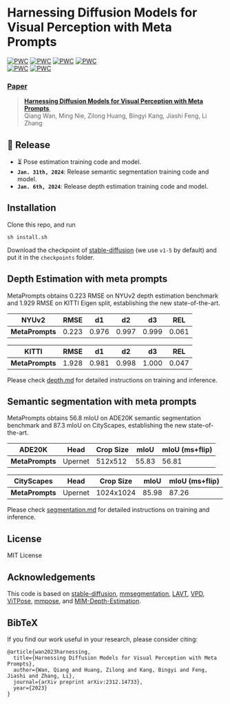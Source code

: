 # Harnessing Diffusion Models for Visual Perception with Meta Prompts

[![PWC](https://img.shields.io/endpoint.svg?url=https://paperswithcode.com/badge/harnessing-diffusion-models-for-visual/monocular-depth-estimation-on-nyu-depth-v2)](https://paperswithcode.com/sota/monocular-depth-estimation-on-nyu-depth-v2?p=harnessing-diffusion-models-for-visual)
[![PWC](https://img.shields.io/endpoint.svg?url=https://paperswithcode.com/badge/harnessing-diffusion-models-for-visual/monocular-depth-estimation-on-kitti-eigen)](https://paperswithcode.com/sota/monocular-depth-estimation-on-kitti-eigen?p=harnessing-diffusion-models-for-visual)
[![PWC](https://img.shields.io/endpoint.svg?url=https://paperswithcode.com/badge/harnessing-diffusion-models-for-visual/semantic-segmentation-on-cityscapes-val)](https://paperswithcode.com/sota/semantic-segmentation-on-cityscapes-val?p=harnessing-diffusion-models-for-visual)
[![PWC](https://img.shields.io/endpoint.svg?url=https://paperswithcode.com/badge/harnessing-diffusion-models-for-visual/semantic-segmentation-on-cityscapes)](https://paperswithcode.com/sota/semantic-segmentation-on-cityscapes?p=harnessing-diffusion-models-for-visual)                     
[![PWC](https://img.shields.io/endpoint.svg?url=https://paperswithcode.com/badge/harnessing-diffusion-models-for-visual/semantic-segmentation-on-ade20k)](https://paperswithcode.com/sota/semantic-segmentation-on-ade20k?p=harnessing-diffusion-models-for-visual)
[![PWC](https://img.shields.io/endpoint.svg?url=https://paperswithcode.com/badge/harnessing-diffusion-models-for-visual/pose-estimation-on-coco)](https://paperswithcode.com/sota/pose-estimation-on-coco?p=harnessing-diffusion-models-for-visual)

### [Paper](https://arxiv.org/abs/2312.14733)
> [**Harnessing Diffusion Models for Visual Perception with Meta Prompts**](https://arxiv.org/abs/2312.14733),            
> Qiang Wan, Ming Nie, Zilong Huang, Bingyi Kang, Jiashi Feng, Li Zhang        

## 📸 Release

* ⏳ Pose estimation training code and model.
* **`Jan. 31th, 2024`**: Release semantic segmentation training code and model.
* **`Jan. 6th, 2024`**: Release depth estimation training code and model.

## Installation
Clone this repo, and run
```
sh install.sh
```
Download the checkpoint of [stable-diffusion](https://github.com/runwayml/stable-diffusion) (we use `v1-5` by default) and put it in the `checkpoints` folder.


## Depth Estimation with meta prompts
MetaPrompts obtains 0.223 RMSE on NYUv2 depth estimation benchmark and 1.929 RMSE on KITTI Eigen split, establishing the new state-of-the-art.

| NYUv2 | RMSE | d1 | d2 | d3 | REL  |
|-------------------|-------|-------|--------|--------|--------|
| **MetaPrompts** | 0.223 | 0.976 | 0.997 | 0.999 | 0.061 |

| KITTI | RMSE | d1 | d2 | d3 | REL  |
|-------------------|-------|-------|--------|--------|--------|
| **MetaPrompts** | 1.928 | 0.981 | 0.998 | 1.000 | 0.047 | 

Please check [depth.md](./depth/README.md) for detailed instructions on training and inference.

## Semantic segmentation with meta prompts
MetaPrompts obtains 56.8 mIoU on ADE20K semantic segmentation benchmark and 87.3 mIoU on CityScapes, establishing the new state-of-the-art.

| ADE20K | Head | Crop Size | mIoU | mIoU (ms+flip) |
|-------------------|-------|-------|--------|--------|
| **MetaPrompts** | Upernet | 512x512 | 55.83 | 56.81 |

| CityScapes | Head | Crop Size | mIoU | mIoU (ms+flip) |
|-------------------|-------|-------|--------|--------|
| **MetaPrompts** | Upernet | 1024x1024 | 85.98 | 87.26 | 


Please check [segmentation.md](./segmentation/README.md) for detailed instructions on training and inference.

## License
MIT License

## Acknowledgements
This code is based on [stable-diffusion](https://github.com/CompVis/stable-diffusion), [mmsegmentation](https://github.com/open-mmlab/mmsegmentation), [LAVT](https://github.com/yz93/LAVT-RIS), [VPD](https://github.com/wl-zhao/VPD), [ViTPose](https://github.com/ViTAE-Transformer/ViTPose), [mmpose](https://github.com/open-mmlab/mmpose), and [MIM-Depth-Estimation](https://github.com/SwinTransformer/MIM-Depth-Estimation).

## BibTeX
If you find our work useful in your research, please consider citing:
```
@article{wan2023harnessing,
  title={Harnessing Diffusion Models for Visual Perception with Meta Prompts},
  author={Wan, Qiang and Huang, Zilong and Kang, Bingyi and Feng, Jiashi and Zhang, Li},
  journal={arXiv preprint arXiv:2312.14733},
  year={2023}
}
```
